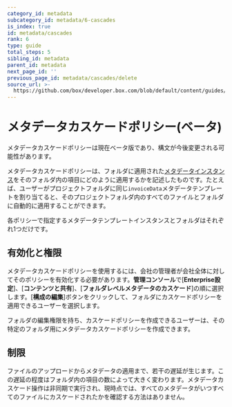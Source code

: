 ```yaml
---
category_id: metadata
subcategory_id: metadata/6-cascades
is_index: true
id: metadata/cascades
rank: 6
type: guide
total_steps: 5
sibling_id: metadata
parent_id: metadata
next_page_id: ''
previous_page_id: metadata/cascades/delete
source_url: >-
  https://github.com/box/developer.box.com/blob/default/content/guides/metadata/6-cascades/0-index.md
---
```

# メタデータカスケードポリシー(ベータ)

<Message warning>

メタデータカスケードポリシーは現在ベータ版であり、構文が今後変更される可能性があります。

</Message>

メタデータカスケードポリシーは、フォルダに適用された[メタデータインスタンス][instance]をそのフォルダ内の項目にどのように適用するかを記述したものです。たとえば、ユーザーがプロジェクトフォルダに同じ`invoiceData`メタデータテンプレートを割り当てると、そのプロジェクトフォルダ内のすべてのファイルとフォルダに自動的に適用することができます。

各ポリシーで指定するメタデータテンプレートインスタンスとフォルダはそれぞれ1つだけです。

## 有効化と権限

メタデータカスケードポリシーを使用するには、会社の管理者が会社全体に対してそのポリシーを有効化する必要があります。**管理コンソール**で\[**Enterprise設定**]、\[**コンテンツと共有**]、\[**フォルダレベルメタデータのカスケード**]の順に選択します。\[**構成の編集**]ボタンをクリックして、フォルダにカスケードポリシーを適用できるユーザーを選択します。

フォルダの編集権限を持ち、カスケードポリシーを作成できるユーザーは、その特定のフォルダ用にメタデータカスケードポリシーを作成できます。

## 制限

ファイルのアップロードからメタデータの適用まで、若干の遅延が生じます。この遅延の程度はフォルダ内の項目の数によって大きく変わります。メタデータカスケード操作は非同期で実行され、現時点では、すべてのメタデータがいつすべてのファイルにカスケードされたかを確認する方法はありません。

[instance]: g://metadata/instances
